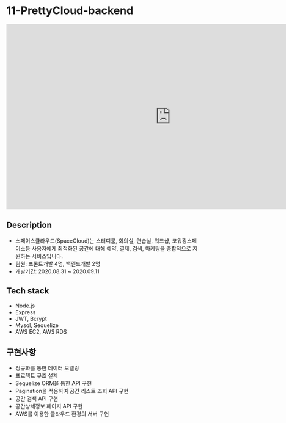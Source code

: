 # 11-PrettyCloud-backend


<iframe width="860" height="484" src="https://www.youtube.com/embed/v2jaUNUYHDU" frameborder="0" allow="accelerometer; autoplay; clipboard-write; encrypted-media; gyroscope; picture-in-picture" allowfullscreen></iframe>


## Description  
- 스페이스클라우드(SpaceCloud)는 스터디룸, 회의실, 연습실, 워크샵, 코워킹스페이스등 사용자에게 최적화된 공간에 대해 예약, 결제, 검색, 마케팅을 종합적으로 지원하는 서비스입니다.
- 팀원: 프론트개발 4명, 백엔드개발 2명
- 개발기간: 2020.08.31 ~ 2020.09.11

## Tech stack 
- Node.js
- Express 
- JWT, Bcrypt
- Mysql, Sequelize
- AWS EC2, AWS RDS

## 구현사항
- 정규화를 통한 데이터 모델링
- 프로젝트 구조 설계
- Sequelize ORM을 통한 API 구현
- Pagination을 적용하여 공간 리스트 조회 API 구현
- 공간 검색 API 구현
- 공간상세정보 페이지 API 구현
- AWS를 이용한 클라우드 환경의 서버 구현
